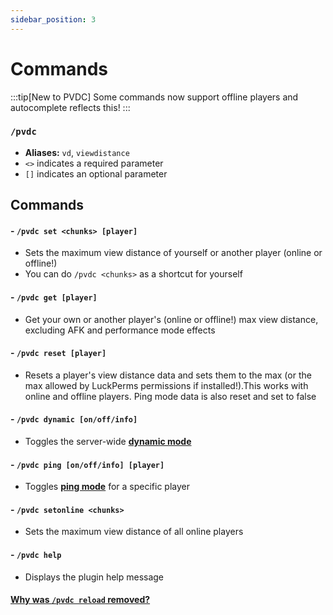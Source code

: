 ```yaml
---
sidebar_position: 3
---
```


# Commands

:::tip[New to PVDC]
Some commands now support offline players and autocomplete reflects this!
:::

### `/pvdc`
- **Aliases:** `vd`, `viewdistance`
- `<>` indicates a required parameter
- `[]` indicates an optional parameter
## Commands
#### - `/pvdc set <chunks> [player]`
- Sets the maximum view distance of yourself or another player (online or offline!)
- You can do `/pvdc <chunks>` as a shortcut for yourself

#### - `/pvdc get [player]`
- Get your own or another player's (online or offline!) max view distance, excluding AFK and performance mode effects

#### - `/pvdc reset [player]`
- Resets a player's view distance data and sets them to the max (or the max allowed by LuckPerms permissions if installed!).This works with online and offline players. Ping mode data is also reset and set to false

#### - `/pvdc dynamic [on/off/info]`
- Toggles the server-wide **[dynamic mode](../modes/dynamic.md)**

#### - `/pvdc ping [on/off/info] [player]`
- Toggles **[ping mode](../modes/ping.md)** for a specific player

#### - `/pvdc setonline <chunks>`
- Sets the maximum view distance of all online players

#### - `/pvdc help`
- Displays the plugin help message

#### **[Why was `/pvdc reload` removed?](../faqs/reload_cmd.md)**